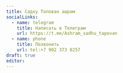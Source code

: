 ```yaml
---
title: Садху Тапован ашрам
socialLinks:
  - name: telegram
    title: Написать в Телеграм
    url: https://t.me/Ashram_sadhu_tapovan
  - name: phone
    title: Позвонить
    url: tel:+7 902 373 8257
draft: true
editor:
---
```

